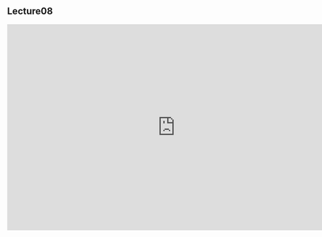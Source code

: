 ## Lecture08 

<iframe src="https://docs.google.com/presentation/d/e/2PACX-1vSyidOKFzG1CTzqFc3g_I8WUCI1SvcaGms5Ng7ecP209h18Ywt8zSOXWE7fN0YCOQeNdg9bFwQyCUOv/embed?start=true&loop=true&delayms=30000" frameborder="0" width="780" height="480" allowfullscreen="true" mozallowfullscreen="true" webkitallowfullscreen="true"></iframe>